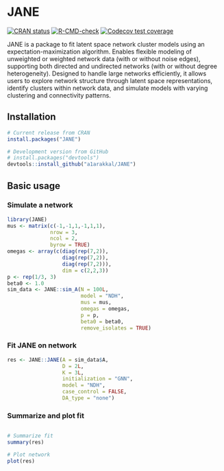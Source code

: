 
<!-- README.md is generated from README.Rmd. Please edit that file -->

# JANE

<!-- badges: start -->

[![CRAN
status](https://www.r-pkg.org/badges/version/JANE)](https://CRAN.R-project.org/package=JANE)
[![R-CMD-check](https://github.com/a1arakkal/JANE/actions/workflows/R-CMD-check.yaml/badge.svg)](https://github.com/a1arakkal/JANE/actions/workflows/R-CMD-check.yaml)
[![Codecov test
coverage](https://codecov.io/gh/a1arakkal/JANE/branch/master/graph/badge.svg)](https://app.codecov.io/gh/a1arakkal/JANE?branch=master)

<!-- badges: end -->

JANE is a package to fit latent space network cluster models using an expectation-maximization algorithm. Enables flexible modeling of unweighted or weighted network data (with or without noise edges), supporting both directed and undirected networks (with or without degree heterogeneity). Designed to handle large networks efficiently, it allows users to explore network structure through latent space representations, identify clusters within network data, and simulate models with varying clustering and connectivity patterns.

## Installation

``` r
# Current release from CRAN
install.packages("JANE")

# Development version from GitHub
# install.packages("devtools")
devtools::install_github("a1arakkal/JANE")
```

## Basic usage

### Simulate a network

``` r
library(JANE)
mus <- matrix(c(-1,-1,1,-1,1,1), 
              nrow = 3,
              ncol = 2, 
              byrow = TRUE)
omegas <- array(c(diag(rep(7,2)),
                  diag(rep(7,2)), 
                  diag(rep(7,2))), 
                  dim = c(2,2,3))
p <- rep(1/3, 3)
beta0 <- 1.0
sim_data <- JANE::sim_A(N = 100L, 
                        model = "NDH",
                        mus = mus, 
                        omegas = omegas, 
                        p = p, 
                        beta0 = beta0, 
                        remove_isolates = TRUE)
```

### Fit JANE on network

``` r
res <- JANE::JANE(A = sim_data$A,
                  D = 2L,
                  K = 3L,
                  initialization = "GNN", 
                  model = "NDH",
                  case_control = FALSE,
                  DA_type = "none")
```

### Summarize and plot fit

``` r

# Summarize fit 
summary(res)

# Plot network
plot(res)
```
